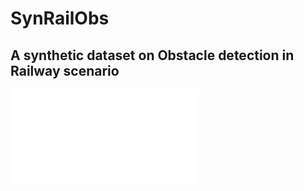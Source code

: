 # SynRailObs

## A synthetic dataset on Obstacle detection in Railway scenario

![intro](imgs/synthetic.pdf)